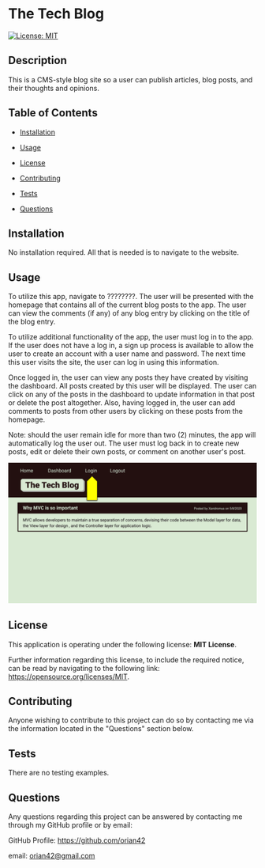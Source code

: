 # The Tech Blog
  
[![License: MIT](https://img.shields.io/badge/License-MIT-yellow.svg)](https://opensource.org/licenses/MIT)
  

## Description
  

This is a CMS-style blog site so a user can publish articles, blog posts, and their thoughts and opinions.
  

## Table of Contents
  

- [Installation](#installation)
  
- [Usage](#usage)
  
- [License](#license)
  
- [Contributing](#contributing)
  
- [Tests](#tests)
  
- [Questions](#questions)
  

## Installation
  

No installation required.  All that is needed is to navigate to the website.
  

## Usage
  

To utilize this app, navigate to ????????.  The user will be presented with the homepage that contains all of the current blog posts to the app.  The user can view the comments (if any) of any blog entry by clicking on the title of the blog entry.

To utilize additional functionality of the app, the user must log in to the app.  If the user does not have a log in, a sign up process is available to allow the user to create an account with a user name and password.  The next time this user visits the site, the user can log in using this information.

Once logged in, the user can view any posts they have created by visiting the dashboard.  All posts created by this user will be displayed.  The user can click on any of the posts in the dashboard to update information in that post or delete the post altogether.  Also, having logged in, the user can add comments to posts from other users by clicking on these posts from the homepage.

Note: should the user remain idle for more than two (2) minutes, the app will automatically log the user out.  The user must log back in to create new posts, edit or delete their own posts, or comment on another user's post.

![A screenshot of the homepage](./Assets/14-mvc-homework-demo-01.gif)
  

## License
  

This application is operating under the following license: **MIT License**.  
  

Further information regarding this license, to include the required notice, can be read by navigating to the following link: https://opensource.org/licenses/MIT.
  

## Contributing
  

Anyone wishing to contribute to this project can do so by contacting me via the information located in the "Questions" section below.
  

## Tests
  

There are no testing examples.
  

## Questions
  

Any questions regarding this project can be answered by contacting me through my GitHub profile or by email:
  
GitHub Profile: https://github.com/orian42
  
email: orian42@gmail.com
